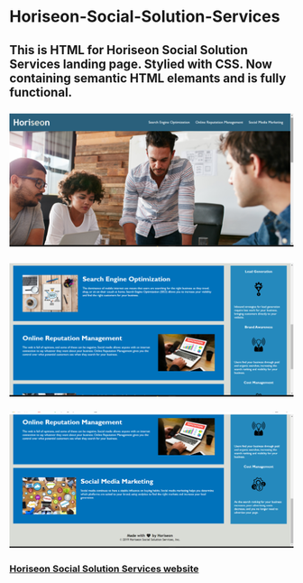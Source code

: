 # Horiseon-Social-Solution-Services

## This is HTML for Horiseon Social Solution Services landing page. Stylied with CSS. Now containing semantic HTML elemants and is fully functional.

### ![Horiseon site screenshot 1](https://github.com/Zdavis92/Horiseon-Social-Solution-Services/blob/main/assets/images/Horiseon%20site%20screenshot%201.png)

### ![Horiseon site screenshot 2](https://github.com/Zdavis92/Horiseon-Social-Solution-Services/blob/main/assets/images/Horiseon%20site%20screenshot%202.png)

### ![Horiseon site screenshot 3](https://github.com/Zdavis92/Horiseon-Social-Solution-Services/blob/main/assets/images/Horiseon%20site%20screenshot%203.png)

### [Horiseon Social Solution Services website](https://zdavis92.github.io/Horiseon-Social-Solution-Services/)
